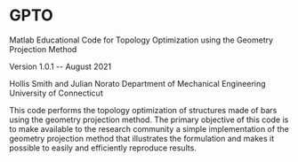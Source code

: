 # GPTO
Matlab Educational Code for Topology Optimization using the Geometry Projection Method

Version 1.0.1 -- August 2021 

Hollis Smith and Julian Norato
Department of Mechanical Engineering
University of Connecticut

This code performs the topology optimization of structures made of bars using the geometry projection method.  The primary objective of this code is to make available to the research community a simple implementation of the geometry projection method that illustrates the formulation and makes it possible to easily and efficiently reproduce results.  

